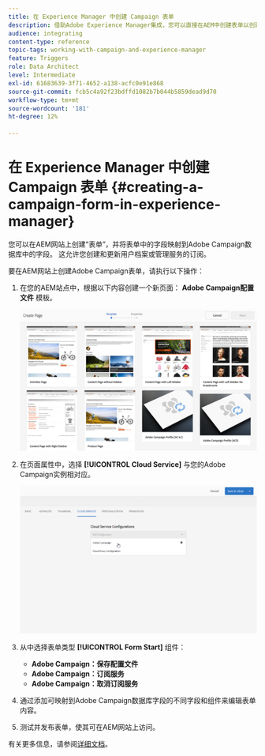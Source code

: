 ```yaml
---
title: 在 Experience Manager 中创建 Campaign 表单
description: 借助Adobe Experience Manager集成，您可以直接在AEM中创建表单以创建和更新用户档案或管理订阅。
audience: integrating
content-type: reference
topic-tags: working-with-campaign-and-experience-manager
feature: Triggers
role: Data Architect
level: Intermediate
exl-id: 61683639-3f71-4652-a138-acfc0e91e868
source-git-commit: fcb5c4a92f23bdffd1082b7b044b5859dead9d70
workflow-type: tm+mt
source-wordcount: '181'
ht-degree: 12%

---
```


# 在 Experience Manager 中创建 Campaign 表单 {#creating-a-campaign-form-in-experience-manager}

您可以在AEM网站上创建“表单”，并将表单中的字段映射到Adobe Campaign数据库中的字段。 这允许您创建和更新用户档案或管理服务的订阅。

要在AEM网站上创建Adobe Campaign表单，请执行以下操作：

1. 在您的AEM站点中，根据以下内容创建一个新页面： **Adobe Campaign配置文件** 模板。

   ![](assets/aem_content_forms.png)

1. 在页面属性中，选择 **[!UICONTROL Cloud Service]** 与您的Adobe Campaign实例相对应。

   ![](assets/aem_content_forms_2.png)

1. 从中选择表单类型 **[!UICONTROL Form Start]** 组件：

   * **Adobe Campaign：保存配置文件**
   * **Adobe Campaign：订阅服务**
   * **Adobe Campaign：取消订阅服务**

1. 通过添加可映射到Adobe Campaign数据库字段的不同字段和组件来编辑表单内容。
1. 测试并发布表单，使其可在AEM网站上访问。

有关更多信息，请参阅[详细文档](https://experienceleague.adobe.com/docs/experience-manager-65/authoring/aem-adobe-campaign/adobe-campaign-forms.html)。
